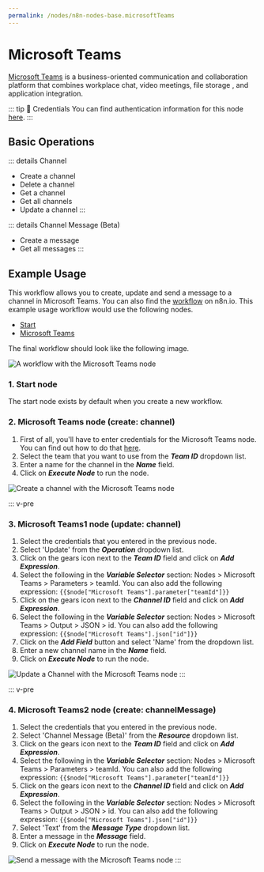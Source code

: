 ```yaml
---
permalink: /nodes/n8n-nodes-base.microsoftTeams
---
```


# Microsoft Teams

[Microsoft Teams](https://teams.microsoft.com/) is a business-oriented communication and collaboration platform that combines workplace chat, video meetings, file storage , and application integration.

::: tip 🔑 Credentials
You can find authentication information for this node [here](../../../credentials/Microsoft/README.md).
:::

## Basic Operations

::: details Channel
- Create a channel
- Delete a channel
- Get a channel
- Get all channels
- Update a channel
:::

::: details Channel Message (Beta)
- Create a message
- Get all messages
:::

## Example Usage

This workflow allows you to create, update and send a message to a channel in Microsoft Teams. You can also find the [workflow](https://n8n.io/workflows/680) on n8n.io. This example usage workflow would use the following nodes.
- [Start](../../core-nodes/Start/README.md)
- [Microsoft Teams]()

The final workflow should look like the following image.

![A workflow with the Microsoft Teams node](./workflow.png)

### 1. Start node

The start node exists by default when you create a new workflow.

### 2. Microsoft Teams node (create: channel)

1. First of all, you'll have to enter credentials for the Microsoft Teams node. You can find out how to do that [here](../../../credentials/Microsoft/README.md).
2. Select the team that you want to use from the ***Team ID*** dropdown list.
3. Enter a name for the channel in the ***Name*** field.
4. Click on ***Execute Node*** to run the node.

![Create a channel with the Microsoft Teams node](./MicrosoftTeams_node.png)

::: v-pre
### 3. Microsoft Teams1 node (update: channel)

1. Select the credentials that you entered in the previous node.
2. Select 'Update' from the ***Operation*** dropdown list.
3. Click on the gears icon next to the ***Team ID*** field and click on ***Add Expression***.
4. Select the following in the ***Variable Selector*** section: Nodes > Microsoft Teams > Parameters > teamId. You can also add the following expression: `{{$node["Microsoft Teams"].parameter["teamId"]}}`
5. Click on the gears icon next to the ***Channel ID*** field and click on ***Add Expression***.
6. Select the following in the ***Variable Selector*** section: Nodes > Microsoft Teams > Output > JSON > id. You can also add the following expression: `{{$node["Microsoft Teams"].json["id"]}}`
7. Click on the ***Add Field*** button and select 'Name' from the dropdown list.
8. Enter a new channel name in the ***Name*** field.
9. Click on ***Execute Node*** to run the node.

![Update a Channel with the Microsoft Teams node](./MicrosoftTeams1_node.png)
:::

::: v-pre
### 4. Microsoft Teams2 node (create: channelMessage)

1. Select the credentials that you entered in the previous node.
2. Select 'Channel Message (Beta)' from the ***Resource*** dropdown list.
3. Click on the gears icon next to the ***Team ID*** field and click on ***Add Expression***.
4. Select the following in the ***Variable Selector*** section: Nodes > Microsoft Teams > Parameters > teamId. You can also add the following expression: `{{$node["Microsoft Teams"].parameter["teamId"]}}`
5. Click on the gears icon next to the ***Channel ID*** field and click on ***Add Expression***.
6. Select the following in the ***Variable Selector*** section: Nodes > Microsoft Teams > Output > JSON > id. You can also add the following expression: `{{$node["Microsoft Teams"].json["id"]}}`
7. Select 'Text' from the ***Message Type*** dropdown list.
8. Enter a message in the ***Message*** field.
9. Click on ***Execute Node*** to run the node.

![Send a message with the Microsoft Teams node](./MicrosoftTeams2_node.png)
:::
